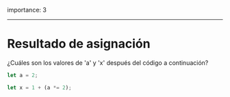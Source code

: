 importance: 3

---

# Resultado de asignación

¿Cuáles son los valores de 'a' y 'x' después del código a continuación?

```js
let a = 2;

let x = 1 + (a *= 2);
```